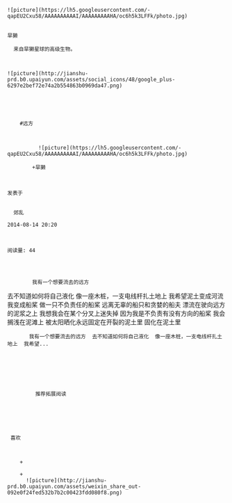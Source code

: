 
    
  
    ![picture](https://lh5.googleusercontent.com/-qapEU2Cxu58/AAAAAAAAAAI/AAAAAAAAAHA/oc6h5k3LFFk/photo.jpg)
    

    旱獭
  
      来自旱獭星球的高级生物。

  
  
    ![picture](http://jianshu-prd.b0.upaiyun.com/assets/social_icons/48/google_plus-6297e2bef72e74a2b554863b0969da47.png)
  


    
      
        #远方
        
          
            
              ![picture](https://lh5.googleusercontent.com/-qapEU2Cxu58/AAAAAAAAAAI/AAAAAAAAAHA/oc6h5k3LFFk/photo.jpg)
            
            +旱獭
        
        
    
    发表于 

    
      郊乱

    2014-08-14 20:20

    

    阅读量: 44
  


        
            我有一个想要流去的远方
  去不知道如何将自己液化
  像一座木桩，一支电线杆扎土地上
  我希望泥土变成河流
  我变成船桨
  做一只不负责任的船桨
  远离无辜的船只和贪婪的船夫
  漂流在驶向远方的泥浆之上
  我想我会在某个分叉上迷失掉
  因为我是不负责有没有方向的船桨
  我会搁浅在泥滩上
  被太阳晒化永远固定在开裂的泥土里
  固化在泥土里

        
           我有一个想要流去的远方  去不知道如何将自己液化  像一座木桩，一支电线杆扎土地上  我希望...
      
    
    
      
      
      
          
             推荐拓展阅读
        
      
    
    
      
          
     喜欢

      
      
        +
                  
        +
          ![picture](http://jianshu-prd.b0.upaiyun.com/assets/weixin_share_out-092e0f24fed532b7b2c00423fdd080f8.png)
        
      
    
  



